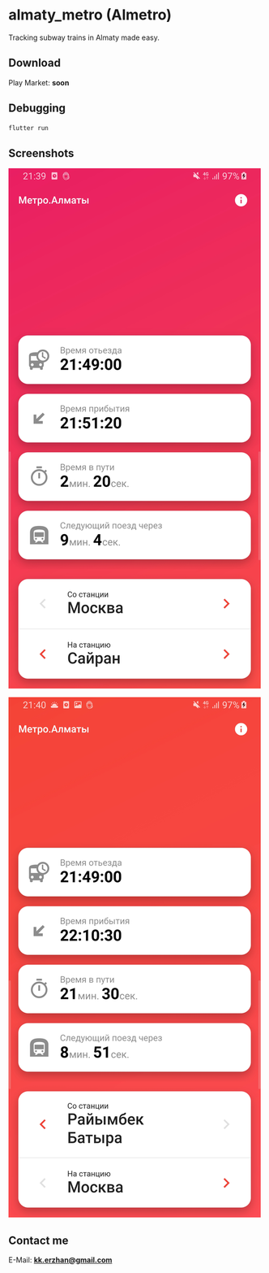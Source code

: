 # almaty_metro (Almetro)

Tracking subway trains in Almaty made easy.

## Download

Play Market: **soon**

## Debugging

```bash
flutter run
```

## Screenshots

![Screenshot 1](./screenshots/Screenshot_20190324-213956.jpg)

![Screenshot 1](./screenshots/Screenshot_20190324-214008.jpg)

## Contact me

E-Mail: **kk.erzhan@gmail.com**